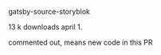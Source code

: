 gatsby-source-storyblok

13 k downloads april 1.

commented out, means new code in this PR

```js


```